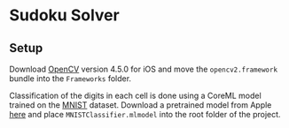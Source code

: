 # Sudoku Solver

## Setup

Download [OpenCV](https://github.com/opencv/opencv) version 4.5.0 for iOS and
move the `opencv2.framework` bundle into the `Frameworks` folder.

Classification of the digits in each cell is done using a CoreML model trained
on the [MNIST](http://yann.lecun.com/exdb/mnist/) dataset. Download a pretrained
model from Apple [here](https://developer.apple.com/machine-learning/models/)
and place `MNISTClassifier.mlmodel` into the root folder of the project.
